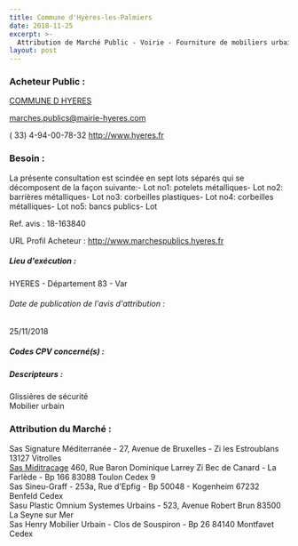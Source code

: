 ```yaml
---
title: Commune d'Hyères-les-Palmiers
date: 2018-11-25
excerpt: >-
  Attribution de Marché Public - Voirie - Fourniture de mobiliers urbains et fourniture, pose et maintenance de dispositifs de retenue routiers et de contrôle d'accès - Accords-cadres à bons de commande - Années 2
layout: post
---
```


### Acheteur Public : 
<a href="/acheteur-33/siren-218300697"> COMMUNE D HYERES</a><br/>



marches.publics@mairie-hyeres.com

( 33) 4-94-00-78-32
http://www.hyeres.fr
### Besoin :

La présente consultation est scindée en sept lots séparés qui se décomposent de la façon suivante:- Lot no1: potelets métalliques- Lot no2: barrières métalliques- Lot no3: corbeilles plastiques- Lot no4: corbeilles métalliques- Lot no5: bancs publics- Lot

Ref. avis : 18-163840

URL Profil Acheteur : http://www.marchespublics.hyeres.fr

##### Lieu d'exécution :

HYERES - Département 83 - Var

###### Date de publication de l'avis d'attribution : 
25/11/2018

##### Codes CPV concerné(s) :

##### Descripteurs :
Glissières de sécurité <br/>
Mobilier urbain <br/>

### Attribution du Marché :
Sas Signature Méditerranée - 27, Avenue de Bruxelles - Zi les Estroublans 13127 Vitrolles <br/>
<a href="/entreprise-255/siren-329046668"> Sas Miditracage</a>    460, Rue Baron Dominique Larrey Zi Bec de Canard - La Farlède - Bp 166 83088 Toulon Cedex 9 <br/>
Sas Sineu-Graff - 253a, Rue d'Epfig - Bp 50048 - Kogenheim 67232 Benfeld Cedex <br/>
Sasu Plastic Omnium Systemes Urbains - 523, Avenue Robert Brun 83500 La Seyne sur Mer <br/>
Sas Henry Mobilier Urbain - Clos de Souspiron - Bp 26 84140 Montfavet Cedex <br/>
